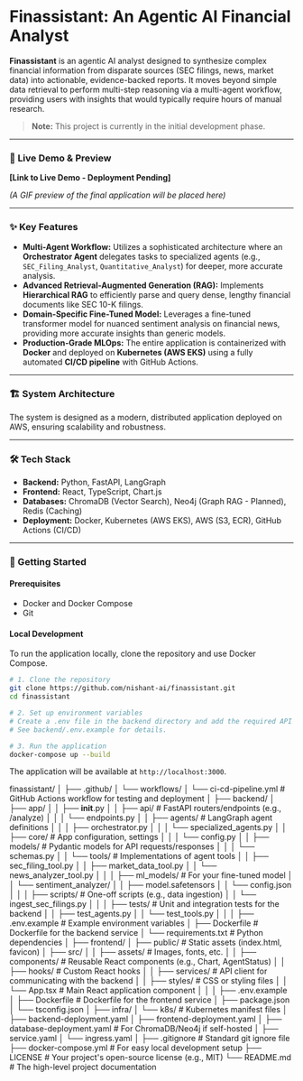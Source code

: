 # Finassistant: An Agentic AI Financial Analyst

[](https://www.google.com/search?q=https://github.com/nishant-ai/finassistant)
[](https://opensource.org/licenses/MIT)

**Finassistant** is an agentic AI analyst designed to synthesize complex financial information from disparate sources (SEC filings, news, market data) into actionable, evidence-backed reports. It moves beyond simple data retrieval to perform multi-step reasoning via a multi-agent workflow, providing users with insights that would typically require hours of manual research.

> **Note:** This project is currently in the initial development phase.

-----

### 🎥 Live Demo & Preview

**[Link to Live Demo - Deployment Pending]**

*(A GIF preview of the final application will be placed here)*

-----

### ✨ Key Features

  * **Multi-Agent Workflow:** Utilizes a sophisticated architecture where an **Orchestrator Agent** delegates tasks to specialized agents (e.g., `SEC_Filing_Analyst`, `Quantitative_Analyst`) for deeper, more accurate analysis.
  * **Advanced Retrieval-Augmented Generation (RAG):** Implements **Hierarchical RAG** to efficiently parse and query dense, lengthy financial documents like SEC 10-K filings.
  * **Domain-Specific Fine-Tuned Model:** Leverages a fine-tuned transformer model for nuanced sentiment analysis on financial news, providing more accurate insights than generic models.
  * **Production-Grade MLOps:** The entire application is containerized with **Docker** and deployed on **Kubernetes (AWS EKS)** using a fully automated **CI/CD pipeline** with GitHub Actions.

-----

### 🏗️ System Architecture

The system is designed as a modern, distributed application deployed on AWS, ensuring scalability and robustness.

-----

### 🛠️ Tech Stack

  * **Backend:** Python, FastAPI, LangGraph
  * **Frontend:** React, TypeScript, Chart.js
  * **Databases:** ChromaDB (Vector Search), Neo4j (Graph RAG - Planned), Redis (Caching)
  * **Deployment:** Docker, Kubernetes (AWS EKS), AWS (S3, ECR), GitHub Actions (CI/CD)

-----

### 🚀 Getting Started

#### Prerequisites

  * Docker and Docker Compose
  * Git

#### Local Development

To run the application locally, clone the repository and use Docker Compose.

```bash
# 1. Clone the repository
git clone https://github.com/nishant-ai/finassistant.git
cd finassistant

# 2. Set up environment variables
# Create a .env file in the backend directory and add the required API keys.
# See backend/.env.example for details.

# 3. Run the application
docker-compose up --build
```

The application will be available at `http://localhost:3000`.


finassistant/
│
├── .github/
│   └── workflows/
│       └── ci-cd-pipeline.yml         # GitHub Actions workflow for testing and deployment
│
├── backend/
│   ├── app/
│   │   ├── __init__.py
│   │   ├── api/                       # FastAPI routers/endpoints (e.g., /analyze)
│   │   │   └── endpoints.py
│   │   ├── agents/                    # LangGraph agent definitions
│   │   │   ├── orchestrator.py
│   │   │   └── specialized_agents.py
│   │   ├── core/                      # App configuration, settings
│   │   │   └── config.py
│   │   ├── models/                    # Pydantic models for API requests/responses
│   │   │   └── schemas.py
│   │   └── tools/                     # Implementations of agent tools
│   │       ├── sec_filing_tool.py
│   │       ├── market_data_tool.py
│   │       └── news_analyzer_tool.py
│   │
│   ├── ml_models/                     # For your fine-tuned model
│   │   └── sentiment_analyzer/
│   │       ├── model.safetensors
│   │       └── config.json
│   │
│   ├── scripts/                       # One-off scripts (e.g., data ingestion)
│   │   └── ingest_sec_filings.py
│   │
│   ├── tests/                         # Unit and integration tests for the backend
│   │   ├── test_agents.py
│   │   └── test_tools.py
│   │
│   ├── .env.example                   # Example environment variables
│   ├── Dockerfile                     # Dockerfile for the backend service
│   └── requirements.txt               # Python dependencies
│
├── frontend/
│   ├── public/                        # Static assets (index.html, favicon)
│   ├── src/
│   │   ├── assets/                    # Images, fonts, etc.
│   │   ├── components/                # Reusable React components (e.g., Chart, AgentStatus)
│   │   ├── hooks/                     # Custom React hooks
│   │   ├── services/                  # API client for communicating with the backend
│   │   ├── styles/                    # CSS or styling files
│   │   └── App.tsx                    # Main React application component
│   │
│   ├── .env.example
│   ├── Dockerfile                     # Dockerfile for the frontend service
│   ├── package.json
│   └── tsconfig.json
│
├── infra/
│   └── k8s/                           # Kubernetes manifest files
│       ├── backend-deployment.yaml
│       ├── frontend-deployment.yaml
│       ├── database-deployment.yaml   # For ChromaDB/Neo4j if self-hosted
│       ├── service.yaml
│       └── ingress.yaml
│
├── .gitignore                         # Standard git ignore file
├── docker-compose.yml                 # For easy local development setup
├── LICENSE                            # Your project's open-source license (e.g., MIT)
└── README.md                          # The high-level project documentation


